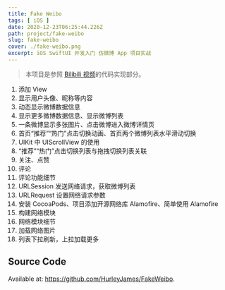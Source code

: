 ```yaml
---
title: Fake Weibo
tags: [ iOS ]
date: 2020-12-23T06:25:44.226Z
path: project/fake-weibo
slug: fake-weibo
cover: ./fake-weibo.png
excerpt: iOS SwiftUI 开发入门 仿微博 App 项目实战
---
```


> 本项目是参照 [Bilibili 视频](https://www.bilibili.com/video/BV1Z7411x7rX/)的代码实现部分。

1. 添加 View
2. 显示用户头像、昵称等内容
3. 动态显示微博数据信息
4. 显示更多微博数据信息、显示微博列表
5. 一条微博显示多张图片、点击微博进入微博详情页
6. 首页“推荐”“热门”点击切换动画、首页两个微博列表水平滑动切换
7. UIKit 中 UIScrollView 的使用
8. “推荐”“热门”点击切换列表与拖拽切换列表关联
9. 关注、点赞
10. 评论
11. 评论功能细节
12. URLSession 发送网络请求，获取微博列表
13. URLRequest 设置网络请求参数
14. 安装 CocoaPods、项目添加开源网络库 Alamofire、简单使用 Alamofire
15. 构建网络模块
16. 网络模块细节
17. 加载网络图片
18. 列表下拉刷新，上拉加载更多

## Source Code

Available at: https://github.com/HurleyJames/FakeWeibo.